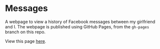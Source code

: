 # Messages
A webpage to view a history of Facebook messages between my girlfriend and I. The webpage is published using GitHub Pages, from the `gh-pages` branch on this repo.

View this page [here](http://rohannagar.github.io/messages).
